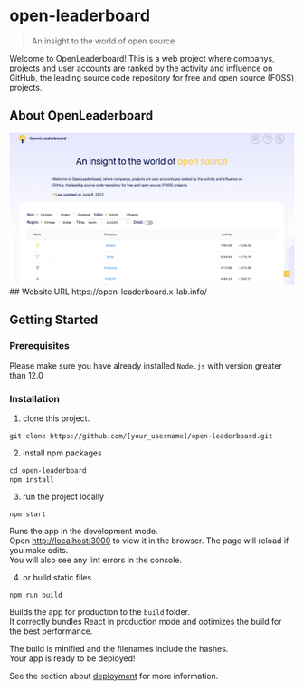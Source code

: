 # open-leaderboard

> An insight to the world of open source

Welcome to OpenLeaderboard! This is a web project where companys, projects and user accounts are ranked by the activity and influence on GitHub, the leading source code repository for free and open source (FOSS) projects.

## About OpenLeaderboard
<img src="public/readme_pics/snapshot.jpg"/>
## Website URL
https://open-leaderboard.x-lab.info/

## Getting Started
### Prerequisites

Please make sure you have already installed `Node.js` with version greater than 12.0

### Installation
1. clone this project.
```
git clone https://github.com/[your_username]/open-leaderboard.git
```

2. install npm packages
```
cd open-leaderboard
npm install
```

3. run the project locally
```
npm start
```
Runs the app in the development mode.\
Open [http://localhost:3000](http://localhost:3000) to view it in the browser.
The page will reload if you make edits.\
You will also see any lint errors in the console.

4. or build static files
```
npm run build
```
Builds the app for production to the `build` folder.\
It correctly bundles React in production mode and optimizes the build for the best performance.

The build is minified and the filenames include the hashes.\
Your app is ready to be deployed!

See the section about [deployment](https://facebook.github.io/create-react-app/docs/deployment) for more information.